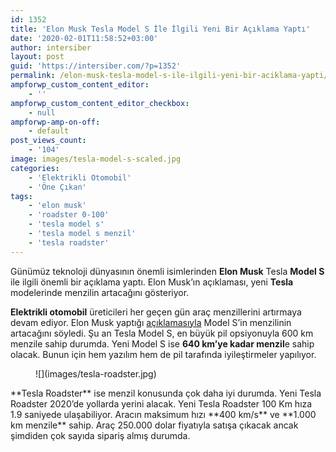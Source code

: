 ```yaml
---
id: 1352
title: 'Elon Musk Tesla Model S İle İlgili Yeni Bir Açıklama Yaptı'
date: '2020-02-01T11:58:52+03:00'
author: intersiber
layout: post
guid: 'https://intersiber.com/?p=1352'
permalink: /elon-musk-tesla-model-s-ile-ilgili-yeni-bir-aciklama-yapti/
ampforwp_custom_content_editor:
    - ''
ampforwp_custom_content_editor_checkbox:
    - null
ampforwp-amp-on-off:
    - default
post_views_count:
    - '104'
image: images/tesla-model-s-scaled.jpg
categories:
    - 'Elektrikli Otomobil'
    - 'Öne Çıkan'
tags:
    - 'elon musk'
    - 'roadster 0-100'
    - 'tesla model s'
    - 'tesla model s menzil'
    - 'tesla roadster'
---
```


Günümüz teknoloji dünyasının önemli isimlerinden **Elon Musk** Tesla **Model S** ile ilgili önemli bir açıklama yaptı. Elon Musk’ın açıklaması, yeni **Tesla** modelerinde menzilin artacağını gösteriyor.

**Elektrikli otomobil** üreticileri her geçen gün araç menzillerini artırmaya devam ediyor. Elon Musk yaptığı [açıklamasıyla](https://ww.electrek.co/2020/01/30/tesla-400-mile-electric-car-elon-musk/) Model S’in menzilinin artacağını söyledi. Şu an Tesla Model S, en büyük pil opsiyonuyla 600 km menzile sahip durumda. Yeni Model S ise **640 km’ye kadar menzil**e sahip olacak. Bunun için hem yazılım hem de pil tarafında iyileştirmeler yapılıyor.

<figure class="wp-block-image size-large">![](images/tesla-roadster.jpg)</figure>**Tesla Roadster** ise menzil konusunda çok daha iyi durumda. Yeni Tesla Roadster 2020’de yollarda yerini alacak. Yeni Tesla Roadster 100 Km hıza 1.9 saniyede ulaşabiliyor. Aracın maksimum hızı **400 km/s** ve **1.000 km menzile** sahip. Araç 250.000 dolar fiyatıyla satışa çıkacak ancak şimdiden çok sayıda sipariş almış durumda.
